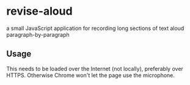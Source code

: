 revise-aloud
============

a small JavaScript application for recording long sections of text aloud paragraph-by-paragraph

Usage
-----
This needs to be loaded over the Internet (not locally), preferably over HTTPS. Otherwise Chrome won't let the page use the microphone.
